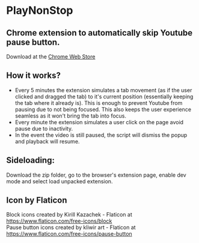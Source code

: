 # PlayNonStop

## Chrome extension to automatically skip Youtube pause button.

Download at the [Chrome Web Store](https://chromewebstore.google.com/detail/playnonstop/clnmhbffioljgdhapnabbklabnmhnjlf)

## How it works?
* Every 5 minutes the extension simulates a tab movement (as if the user clicked and dragged the tab) to it's current position (essentially keeping the tab where it already is). This is enough to prevent Youtube from pausing due to not being focused. This also keeps the user experience seamless as it won't bring the tab into focus.
* Every minute the extension simulates a user click on the page avoid pause due to inactivity.
* In the event the video is still paused, the script will dismiss the popup and playback will resume.

## Sideloading:
Download the zip folder, go to the browser's extension page, enable dev mode and select load unpacked extension.

## Icon by Flaticon
Block icons created by Kirill Kazachek - Flaticon at https://www.flaticon.com/free-icons/block<br>
Pause button icons created by kliwir art - Flaticon at https://www.flaticon.com/free-icons/pause-button